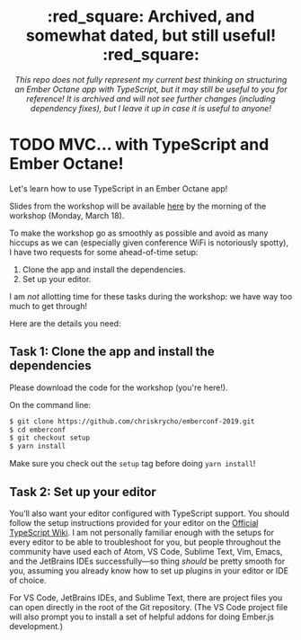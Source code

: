 <h1 align="center">:red_square: Archived, and somewhat dated, but still useful! :red_square:</h1>

<p align="center"><em>This repo does not fully represent my current best thinking on structuring an Ember Octane app with TypeScript, but it may still be useful to you for reference! It is archived and will not see further changes (including dependency fixes), but I leave it up in case it is useful to anyone!</em></p>

# TODO MVC… with TypeScript and Ember Octane!

Let's learn how to use TypeScript in an Ember Octane app!

Slides from the workshop will be available [here](https://github.com/chriskrycho/emberconf-2019-slides) by the morning of the workshop (Monday, March 18).

To make the workshop go as smoothly as possible and avoid as many hiccups as we can (especially given conference WiFi is notoriously spotty), I have two requests for some ahead-of-time setup:

1. Clone the app and install the dependencies.
2. Set up your editor.

I am *not* allotting time for these tasks during the workshop: we have way too much to get through!

Here are the details you need:

## Task 1: Clone the app and install the dependencies

Please download the code for the workshop (you're here!).

On the command line:

```bash
$ git clone https://github.com/chriskrycho/emberconf-2019.git
$ cd emberconf
$ git checkout setup
$ yarn install
```

Make sure you check out the `setup` tag before doing `yarn install`!

## Task 2: Set up your editor

You’ll also want your editor configured with TypeScript support. You should follow the setup instructions provided for your editor on the [Official TypeScript Wiki](https://github.com/Microsoft/TypeScript/wiki/TypeScript-Editor-Support). I am not personally familiar enough with the setups for every editor to be able to troubleshoot for you, but people throughout the community have used each of Atom, VS Code, Sublime Text, Vim, Emacs, and the JetBrains IDEs successfully—so thing *should* be pretty smooth for you, assuming you already know how to set up plugins in your editor or IDE of choice.

For VS Code, JetBrains IDEs, and Sublime Text, there are project files you can open directly in the root of the Git repository. (The VS Code project file will also prompt you to install a set of helpful addons for doing Ember.js development.)

